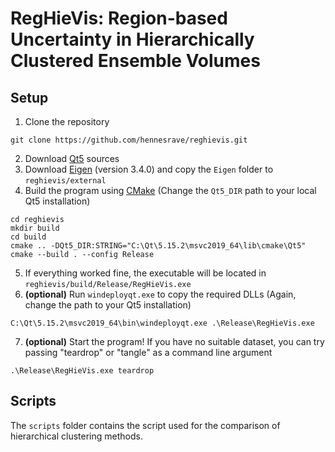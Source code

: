 # RegHieVis: Region-based Uncertainty in Hierarchically Clustered Ensemble Volumes
## Setup
1. Clone the repository
```
git clone https://github.com/hennesrave/reghievis.git
```
2. Download [Qt5](https://www.qt.io/) sources
3. Download [Eigen](https://eigen.tuxfamily.org/) (version 3.4.0) and copy the `Eigen` folder to `reghievis/external`
4. Build the program using [CMake](https://cmake.org/) (Change the `Qt5_DIR` path to your local Qt5 installation)
```
cd reghievis
mkdir build
cd build
cmake .. -DQt5_DIR:STRING="C:\Qt\5.15.2\msvc2019_64\lib\cmake\Qt5"
cmake --build . --config Release
```
5. If everything worked fine, the executable will be located in `reghievis/build/Release/RegHieVis.exe`
6. **(optional)** Run `windeployqt.exe` to copy the required DLLs (Again, change the path to your Qt5 installation)
```
C:\Qt\5.15.2\msvc2019_64\bin\windeployqt.exe .\Release\RegHieVis.exe
```
7. **(optional)** Start the program! If you have no suitable dataset, you can try passing "teardrop" or "tangle" as a command line argument
```
.\Release\RegHieVis.exe teardrop
```

## Scripts
The `scripts` folder contains the script used for the comparison of hierarchical clustering methods.
